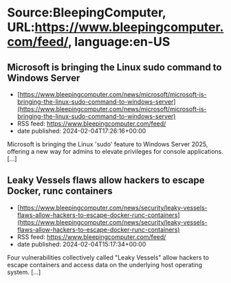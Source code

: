 # Source:BleepingComputer, URL:https://www.bleepingcomputer.com/feed/, language:en-US

## Microsoft is bringing the Linux sudo command to Windows Server
 - [https://www.bleepingcomputer.com/news/microsoft/microsoft-is-bringing-the-linux-sudo-command-to-windows-server](https://www.bleepingcomputer.com/news/microsoft/microsoft-is-bringing-the-linux-sudo-command-to-windows-server)
 - RSS feed: https://www.bleepingcomputer.com/feed/
 - date published: 2024-02-04T17:26:16+00:00

Microsoft is bringing the Linux 'sudo' feature to Windows Server 2025, offering a new way for admins to elevate privileges for console applications. [...]

## Leaky Vessels flaws allow hackers to escape Docker, runc containers
 - [https://www.bleepingcomputer.com/news/security/leaky-vessels-flaws-allow-hackers-to-escape-docker-runc-containers](https://www.bleepingcomputer.com/news/security/leaky-vessels-flaws-allow-hackers-to-escape-docker-runc-containers)
 - RSS feed: https://www.bleepingcomputer.com/feed/
 - date published: 2024-02-04T15:17:34+00:00

Four vulnerabilities collectively called "Leaky Vessels" allow hackers to escape containers and access data on the underlying host operating system. [...]

